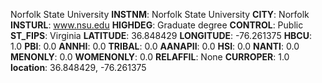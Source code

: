 
Norfolk State University
**INSTNM**: Norfolk State University
**CITY**: Norfolk
**INSTURL**: www.nsu.edu
**HIGHDEG**: Graduate degree
**CONTROL**: Public
**ST_FIPS**: Virginia
**LATITUDE**: 36.848429
**LONGITUDE**: -76.261375
**HBCU**: 1.0
**PBI**: 0.0
**ANNHI**: 0.0
**TRIBAL**: 0.0
**AANAPII**: 0.0
**HSI**: 0.0
**NANTI**: 0.0
**MENONLY**: 0.0
**WOMENONLY**: 0.0
**RELAFFIL**: None
**CURROPER**: 1.0
**location**: 36.848429, -76.261375